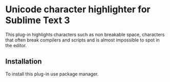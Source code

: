 # Unicode character highlighter for Sublime Text 3

This plug-in highlights characters such as non breakable space, characters that often break compilers and scripts and is almost impossible to spot in the editor.

## Installation

To install this plug-in use package manager.
